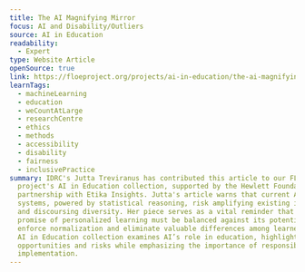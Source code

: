 ```yaml
---
title: The AI Magnifying Mirror
focus: AI and Disability/Outliers
source: AI in Education
readability:
  - Expert
type: Website Article
openSource: true
link: https://floeproject.org/projects/ai-in-education/the-ai-magnifying-mirror/
learnTags:
  - machineLearning
  - education
  - weCountAtLarge
  - researchCentre
  - ethics
  - methods
  - accessibility
  - disability
  - fairness
  - inclusivePractice
summary: IDRC's Jutta Treviranus has contributed this article to our FLOE
  project's AI in Education collection, supported by the Hewlett Foundation in
  partnership with Etika Insights. Jutta's article warns that current AI
  systems, powered by statistical reasoning, risk amplifying existing inequities
  and discoursing diversity. Her piece serves as a vital reminder that AI’s
  promise of personalized learning must be balanced against its potential to
  enforce normalization and eliminate valuable differences among learners. The
  AI in Education collection examines AI’s role in education, highlighting both
  opportunities and risks while emphasizing the importance of responsible
  implementation.
---
```

